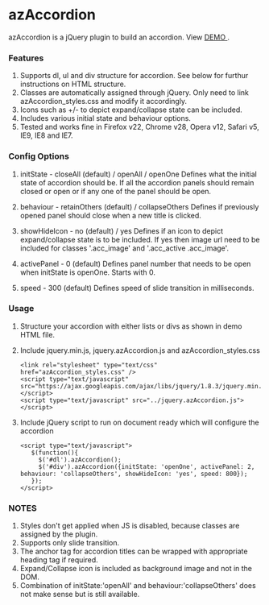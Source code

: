 # azAccordion #

azAccordion is a jQuery plugin to build an accordion. View [ DEMO ](http://htmlpreview.github.io/?https://github.com/azeem-ui-dev/azAccordion/blob/master/demo/index.html).

### Features ###

1. Supports dl, ul and div structure for accordion. See below for furthur instructions on HTML structure.
2. Classes are automatically assigned through jQuery. Only need to link azAccordion_styles.css and modify it accordingly.
3. Icons such as +/- to depict expand/collapse state can be included.
4. Includes various initial state and behaviour options.
5. Tested and works fine in Firefox v22, Chrome v28, Opera v12, Safari v5, IE9, IE8 and IE7.

### Config Options ###

1. initState -  closeAll (default) / openAll / openOne
   Defines what the initial state of accordion should be. If all the accordion panels should remain closed or open or if any one of the panel should be open.

2. behaviour - retainOthers (default) / collapseOthers
   Defines if previously opened panel should close when a new title is clicked.

3. showHideIcon - no (default) / yes
   Defines if an icon to depict expand/collapse state is to be included. If yes then image url need to be included for classes '.acc_image' and '.acc_active .acc_image'.   

4. activePanel - 0 (default)
   Defines panel number that needs to be open when initState is openOne. Starts with 0.

5. speed - 300 (default)
   Defines speed of slide transition in milliseconds.
   
### Usage ###

1. Structure your accordion with either lists or divs as shown in demo HTML file.

2. Include jquery.min.js, jquery.azAccordion.js and azAccordion_styles.css
   ```
   <link rel="stylesheet" type="text/css" href="azAccordion_styles.css" />
   <script type="text/javascript" src="https://ajax.googleapis.com/ajax/libs/jquery/1.8.3/jquery.min.js"></script>
   <script type="text/javascript" src="../jquery.azAccordion.js"></script>
   ```
   
3. Include jQuery script to run on document ready which will configure the accordion
    ```
    <script type="text/javascript">
       $(function(){
         $('#dl').azAccordion();
         $('#div').azAccordion({initState: 'openOne', activePanel: 2, behaviour: 'collapseOthers', showHideIcon: 'yes', speed: 800});
       });
    </script>	
	```

### NOTES ###

1. Styles don't get applied when JS is disabled, because classes are assigned by the plugin. 
2. Supports only slide transition.
3. The anchor tag for accordion titles can be wrapped with appropriate heading tag if required.
4. Expand/Collapse icon is included as background image and not in the DOM.
5. Combination of initState:'openAll' and behaviour:'collapseOthers' does not make sense but is still available.    